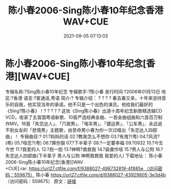﻿---
title: 陈小春2006-Sing陈小春10年纪念香港WAV+CUE
date: 2021-09-05 07:13:03
categories: WAV车载音乐、镜像
tags: 华语流行
---
# 陈小春2006-Sing陈小春10年纪念[香港][WAV+CUE]

专辑名称:?Sing陈小春10年纪念
专辑歌手:?陈小春
发行时间:?2006年01月13日
地区:?香港
语言:?普通话,粤语
简介:?
专辑介绍：
? ? ? ?
春去春又来，十年来坚持音乐的自我，他实现当年的承诺。他不只是一个出色的演员。他给我们最好的《Sing?陈小春》！?
? ? ? ? 这张《Sing陈小春》出道十周年纪念新歌精选辑CD
VCD，收录了五首国粤语新歌、10首严选经典金曲、一首金曲组曲和六首百万制作MV。16首「失恋达人」、「穴居男」、「电车男」、「捷运男」、「公车男」、永远追不到女友的「悲情男」主题歌，由苦命男小春为你一次过唱出「失恋达人四部曲」！
专辑曲目:?
01.?妈妈的话
02.?教我怎么不想你
03.?有鬼?(粤)
04.?风流?(粤)
05.?哑忍?(粤)
06.?算你狠
07.?下半辈子
08.?一定要幸福
09.?0932
10.?今生今世
11.?我爱的人
12.?抱一抱
13.?神啊?救救我
14.?装聋作哑
15.?男人与公狗
16.?失恋达人四部曲(下半辈子 男人与公狗 神啊救救我 我爱的人)
下载地址：
陈小春2006-Sing陈小春10年纪念[香港][WAV
+CUE].rar: https://url27.ctfile.com/f/9388027-498732819-4f885e （访问密码：559675）
陈小春
https://url27.ctfile.com/d/9388027-43929805-3e3d4b
（访问密码：559675）
原文：[链接](https://blog.sina.com.cn/s/blog_1647c7e7601030tr1.html)
